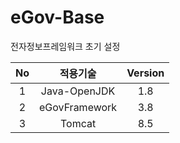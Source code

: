 # eGov-Base
전자정보프레임워크 초기 설정


|<center>No<center>|<center>적용기술<center>|<center>Version<center>|
|:------:|:------:|:------:|
|<center>1<center>|<center>Java-OpenJDK<center> |<center>1.8<center>|  
|<center>2<center>|<center>eGovFramework<center> |<center>3.8<center>|
|<center>3<center>|<center>Tomcat<center> |<center>8.5<center>|

